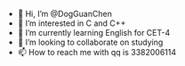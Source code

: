 - 👋 Hi, I’m @DogGuanChen
- 👀 I’m interested in C and C++
- 🌱 I’m currently learning English for CET-4
- 💞️ I’m looking to collaborate on studying
- 📫 How to reach me with qq is 3382006114

<!---
DogGuanChen/DogGuanChen is a ✨ special ✨ repository because its `README.md` (this file) appears on your GitHub profile.
You can click the Preview link to take a look at your changes.
--->
